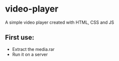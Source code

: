 # video-player
A simple video player created with HTML, CSS and JS

## First use:
- Extract the media.rar
- Run it on a server

